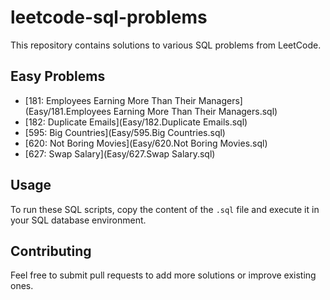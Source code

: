 # leetcode-sql-problems

This repository contains solutions to various SQL problems from LeetCode.

## Easy Problems
- [181: Employees Earning More Than Their Managers](Easy/181.Employees Earning More Than Their Managers.sql)
- [182: Duplicate Emails](Easy/182.Duplicate Emails.sql)
- [595: Big Countries](Easy/595.Big Countries.sql)
- [620: Not Boring Movies](Easy/620.Not Boring Movies.sql)
- [627: Swap Salary](Easy/627.Swap Salary.sql)

## Usage
To run these SQL scripts, copy the content of the `.sql` file and execute it in your SQL database environment.

## Contributing
Feel free to submit pull requests to add more solutions or improve existing ones.
